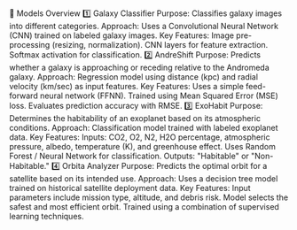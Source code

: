 📂 Models Overview
1️⃣ Galaxy Classifier
Purpose: Classifies galaxy images into different categories.
Approach: Uses a Convolutional Neural Network (CNN) trained on labeled galaxy images.
Key Features:
Image pre-processing (resizing, normalization).
CNN layers for feature extraction.
Softmax activation for classification.
2️⃣ AndreShift
Purpose: Predicts whether a galaxy is approaching or receding relative to the Andromeda galaxy.
Approach: Regression model using distance (kpc) and radial velocity (km/sec) as input features.
Key Features:
Uses a simple feed-forward neural network (FFNN).
Trained using Mean Squared Error (MSE) loss.
Evaluates prediction accuracy with RMSE.
3️⃣ ExoHabit
Purpose: Determines the habitability of an exoplanet based on its atmospheric conditions.
Approach: Classification model trained with labeled exoplanet data.
Key Features:
Inputs: CO2, O2, N2, H2O percentage, atmospheric pressure, albedo, temperature (K), and greenhouse effect.
Uses Random Forest / Neural Network for classification.
Outputs: "Habitable" or "Non-Habitable."
4️⃣ Orbita Analyzer
Purpose: Predicts the optimal orbit for a satellite based on its intended use.
Approach: Uses a decision tree model trained on historical satellite deployment data.
Key Features:
Input parameters include mission type, altitude, and debris risk.
Model selects the safest and most efficient orbit.
Trained using a combination of supervised learning techniques.
